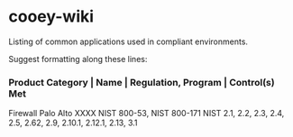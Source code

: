 # cooey-wiki
Listing of common applications used in compliant environments.

Suggest formatting along these lines:
<h3>Product Category  |    Name             |   Regulation, Program       |   Control(s) Met     </h3>          
Firewall                Palo Alto XXXX        NIST 800-53, NIST 800-171     NIST 2.1, 2.2, 2.3, 2.4, 2.5, 2.62,
                                                                            2.9, 2.10.1, 2.12.1, 2.13, 3.1
